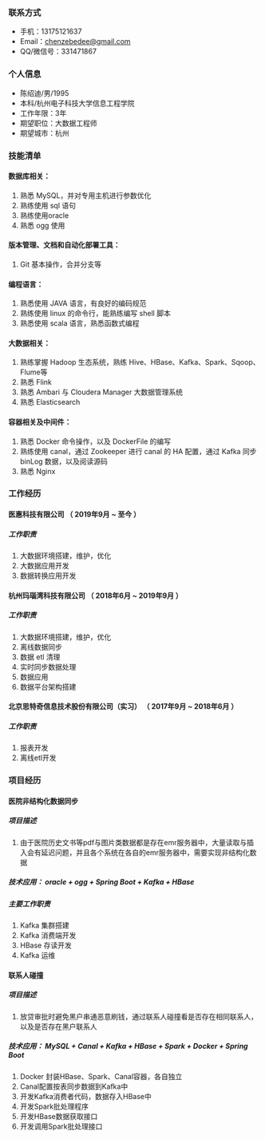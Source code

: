 ### 联系方式

- 手机：13175121637
- Email：chenzebedee@gmail.com
- QQ/微信号：331471867

### 个人信息

 - 陈绍迪/男/1995 
 - 本科/杭州电子科技大学信息工程学院 
 - 工作年限：3年
 - 期望职位：大数据工程师
 - 期望城市：杭州


### 技能清单

#### 数据库相关：

1. 熟悉 MySQL，并对专用主机进行参数优化
2. 熟练使用 sql 语句
3. 熟练使用oracle
4. 熟悉 ogg 使用

#### 版本管理、文档和自动化部署工具：

1. Git 基本操作，合并分支等

#### 编程语言：

1. 熟悉使用 JAVA 语言，有良好的编码规范
2. 熟练使用 linux 的命令行，能熟练编写 shell 脚本
3. 熟悉使用 scala 语言，熟悉函数式编程

#### 大数据相关：

1. 熟练掌握 Hadoop 生态系统，熟练 Hive、HBase、Kafka、Spark、Sqoop、Flume等
2. 熟悉 Flink
3. 熟悉 Ambari 与 Cloudera Manager 大数据管理系统
4. 熟悉 Elasticsearch
  
#### 容器相关及中间件：

1. 熟悉 Docker 命令操作，以及 DockerFile 的编写
2. 熟练使用 canal，通过 Zookeeper 进行 canal 的 HA 配置，通过 Kafka 同步 binLog 数据，以及阅读源码
3. 熟悉 Nginx

### 工作经历

#### 医惠科技有限公司 （ 2019年9月 ~ 至今 ）

##### 工作职责

1. 大数据环境搭建，维护，优化
2. 大数据应用开发
3. 数据转换应用开发


#### 杭州玛瑙湾科技有限公司 （ 2018年6月 ~ 2019年9月 ）

##### 工作职责

1. 大数据环境搭建，维护，优化
2. 离线数据同步
3. 数据 etl 清理
5. 实时同步数据处理
6. 数据应用
7. 数据平台架构搭建

#### 北京思特奇信息技术股份有限公司（实习） （ 2017年9月 ~ 2018年6月 ）

##### 工作职责

1. 报表开发
2. 离线etl开发

### 项目经历

#### 医院非结构化数据同步

##### 项目描述

1. 由于医院历史文书等pdf与图片类数据都是存在emr服务器中，大量读取与插入会有延迟问题，并且各个系统在各自的emr服务器中，需要实现非结构化数据

##### 技术应用： oracle + ogg + Spring Boot + Kafka + HBase

##### 主要工作职责

1. Kafka 集群搭建
2. Kafka 消费端开发
3. HBase 存读开发
4. Kafka 运维

#### 联系人碰撞

##### 项目描述

1. 放贷审批时避免黑户串通恶意刷钱，通过联系人碰撞看是否存在相同联系人，以及是否存在黑户联系人

##### 技术应用： MySQL + Canal + Kafka + HBase + Spark + Docker + Spring Boot

1. Docker 封装HBase、Spark、Canal容器，各自独立
2. Canal配置按表同步数据到Kafka中
3. 开发Kafka消费者代码，数据存入HBase中
4. 开发Spark批处理程序
5. 开发HBase数据获取接口
6. 开发调用Spark批处理接口
